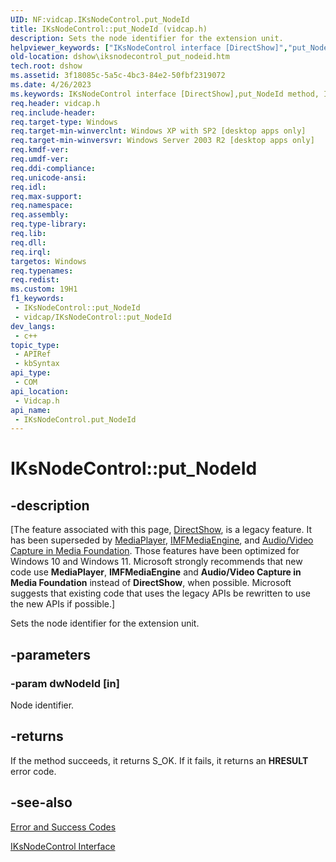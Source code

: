 ```yaml
---
UID: NF:vidcap.IKsNodeControl.put_NodeId
title: IKsNodeControl::put_NodeId (vidcap.h)
description: Sets the node identifier for the extension unit.
helpviewer_keywords: ["IKsNodeControl interface [DirectShow]","put_NodeId method","IKsNodeControl.put_NodeId","IKsNodeControl::put_NodeId","IKsNodeControlput_NodeId","dshow.iksnodecontrol_put_nodeid","put_NodeId","put_NodeId method [DirectShow]","put_NodeId method [DirectShow]","IKsNodeControl interface","vidcap/IKsNodeControl::put_NodeId"]
old-location: dshow\iksnodecontrol_put_nodeid.htm
tech.root: dshow
ms.assetid: 3f18085c-5a5c-4bc3-84e2-50fbf2319072
ms.date: 4/26/2023
ms.keywords: IKsNodeControl interface [DirectShow],put_NodeId method, IKsNodeControl.put_NodeId, IKsNodeControl::put_NodeId, IKsNodeControlput_NodeId, dshow.iksnodecontrol_put_nodeid, put_NodeId, put_NodeId method [DirectShow], put_NodeId method [DirectShow],IKsNodeControl interface, vidcap/IKsNodeControl::put_NodeId
req.header: vidcap.h
req.include-header: 
req.target-type: Windows
req.target-min-winverclnt: Windows XP with SP2 [desktop apps only]
req.target-min-winversvr: Windows Server 2003 R2 [desktop apps only]
req.kmdf-ver: 
req.umdf-ver: 
req.ddi-compliance: 
req.unicode-ansi: 
req.idl: 
req.max-support: 
req.namespace: 
req.assembly: 
req.type-library: 
req.lib: 
req.dll: 
req.irql: 
targetos: Windows
req.typenames: 
req.redist: 
ms.custom: 19H1
f1_keywords:
 - IKsNodeControl::put_NodeId
 - vidcap/IKsNodeControl::put_NodeId
dev_langs:
 - c++
topic_type:
 - APIRef
 - kbSyntax
api_type:
 - COM
api_location:
 - Vidcap.h
api_name:
 - IKsNodeControl.put_NodeId
---
```


# IKsNodeControl::put_NodeId


## -description

\[The feature associated with this page, [DirectShow](/windows/win32/directshow/directshow), is a legacy feature. It has been superseded by [MediaPlayer](/uwp/api/Windows.Media.Playback.MediaPlayer), [IMFMediaEngine](/windows/win32/api/mfmediaengine/nn-mfmediaengine-imfmediaengine), and [Audio/Video Capture in Media Foundation](windows/win32/medfound/audio-video-capture-in-media-foundation). Those features have been optimized for Windows 10 and Windows 11. Microsoft strongly recommends that new code use **MediaPlayer**, **IMFMediaEngine** and **Audio/Video Capture in Media Foundation** instead of **DirectShow**, when possible. Microsoft suggests that existing code that uses the legacy APIs be rewritten to use the new APIs if possible.\]

Sets the node identifier for the extension unit.

## -parameters

### -param dwNodeId [in]

Node identifier.

## -returns

If the method succeeds, it returns S_OK. If it fails, it returns an <b>HRESULT</b> error code.

## -see-also

<a href="/windows/desktop/DirectShow/error-and-success-codes">Error and Success Codes</a>



<a href="/windows/desktop/api/vidcap/nn-vidcap-iksnodecontrol">IKsNodeControl Interface</a>